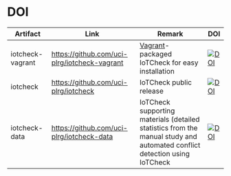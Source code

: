 # DOI

| Artifact | Link | Remark | DOI |
| --- | --- | --- | --- |
| iotcheck-vagrant | https://github.com/uci-plrg/iotcheck-vagrant | [Vagrant](https://www.vagrantup.com/docs)-packaged IoTCheck for easy installation | [![DOI](https://zenodo.org/badge/267887336.svg)](https://zenodo.org/badge/latestdoi/267887336) |
| iotcheck | https://github.com/uci-plrg/iotcheck | IoTCheck public release | [![DOI](https://zenodo.org/badge/267887969.svg)](https://zenodo.org/badge/latestdoi/267887969) |
| iotcheck-data | https://github.com/uci-plrg/iotcheck-data | IoTCheck supporting materials (detailed statistics from the manual study and automated conflict detection using IoTCheck | [![DOI](https://zenodo.org/badge/267885983.svg)](https://zenodo.org/badge/latestdoi/267885983) |
